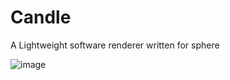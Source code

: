 # Candle
A Lightweight software renderer written for sphere

![image](https://user-images.githubusercontent.com/25941518/54503554-bad5a480-48fd-11e9-8631-78b0bbf40c8c.png)
